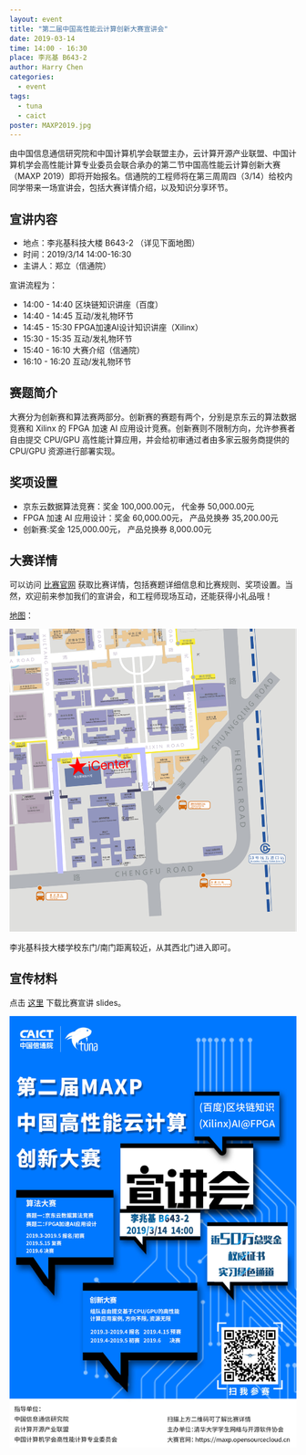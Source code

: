 ```yaml
---
layout: event
title: "第二届中国高性能云计算创新大赛宣讲会"
date: 2019-03-14
time: 14:00 - 16:30
place: 李兆基 B643-2
author: Harry Chen
categories:
  - event
tags:
  - tuna
  - caict
poster: MAXP2019.jpg
---
```


由中国信息通信研究院和中国计算机学会联盟主办，云计算开源产业联盟、中国计算机学会高性能计算专业委员会联合承办的第二节中国高性能云计算创新大赛（MAXP 2019）即将开始报名。信通院的工程师将在第三周周四（3/14）给校内同学带来一场宣讲会，包括大赛详情介绍，以及知识分享环节。

<!--more-->

## 宣讲内容

* 地点：李兆基科技大楼 B643-2 （详见下面地图）
* 时间：2019/3/14 14:00-16:30
* 主讲人：郑立（信通院）

宣讲流程为：

* 14:00 - 14:40 区块链知识讲座（百度）
* 14:40 - 14:45 互动/发礼物环节
* 14:45 - 15:30 FPGA加速AI设计知识讲座（Xilinx）
* 15:30 - 15:35 互动/发礼物环节
* 15:40 - 16:10 大赛介绍（信通院）
* 16:10 - 16:20 互动/发礼物环节

## 赛题简介

大赛分为创新赛和算法赛两部分。创新赛的赛题有两个，分别是京东云的算法数据竞赛和 Xilinx 的 FPGA 加速 AI 应用设计竞赛。创新赛则不限制方向，允许参赛者自由提交 CPU/GPU 高性能计算应用，并会给初审通过者由多家云服务商提供的 CPU/GPU 资源进行部署实现。

## 奖项设置

* 京东云数据算法竞赛：奖金 100,000.00元， 代金券 50,000.00元
* FPGA 加速 AI 应用设计：奖金 60,000.00元， 产品兑换券 35,200.00元
* 创新赛:奖金 125,000.00元， 产品兑换券 8,000.00元

## 大赛详情

可以访问 [比赛官网](https://maxp.opensourcecloud.cn/) 获取比赛详情，包括赛题详细信息和比赛规则、奖项设置。当然，欢迎前来参加我们的宣讲会，和工程师现场互动，还能获得小礼品哦！

[地图](http://www.openstreetmap.org/?mlat=39.9958&mlon=116.3232#map=16/39.9958/116.3232&layers=CN)：

![iCenter Map](/assets/img/events/map_icenter.png)

李兆基科技大楼学校东门/南门距离较近，从其西北门进入即可。

## 宣传材料

点击 [这里](https://cloud.tsinghua.edu.cn/f/b78eedd00b4e4a7d85e8/) 下载比赛宣讲 slides。

![MAXP Poster](/assets/img/events/MAXP2019.jpg)